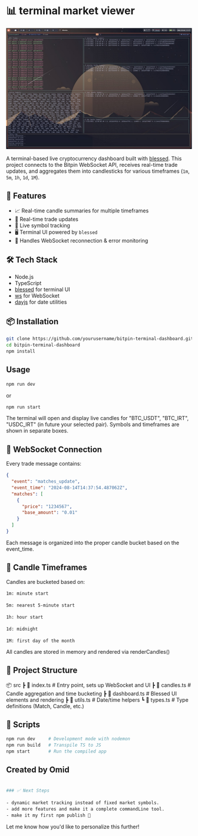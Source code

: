 # 📊 terminal market viewer

![dashboard](./assets/dashboard.jpeg)

A terminal-based live cryptocurrency dashboard built with [blessed](https://github.com/chjj/blessed). This project connects to the Bitpin WebSocket API, receives real-time trade updates, and aggregates them into candlesticks for various timeframes (`1m`, `5m`, `1h`, `1d`, `1M`).

## 🚀 Features

- 📈 Real-time candle summaries for multiple timeframes
- 🧱 Real-time trade updates
- 🧭 Live symbol tracking
- 🖥️ Terminal UI powered by `blessed`
- 🧪 Handles WebSocket reconnection & error monitoring

## 🛠️ Tech Stack

- Node.js
- TypeScript
- [blessed](https://github.com/chjj/blessed) for terminal UI
- [ws](https://github.com/websockets/ws) for WebSocket
- [dayjs](https://github.com/iamkun/dayjs) for date utilities

## 📦 Installation

```bash
git clone https://github.com/yourusername/bitpin-terminal-dashboard.git
cd bitpin-terminal-dashboard
npm install
```

## Usage

```bash
npm run dev
```

or

```bash
npm run start
```

The terminal will open and display live candles for "BTC_USDT", "BTC_IRT", "USDC_IRT" (in future your selected pair). Symbols and timeframes are shown in separate boxes.

## 📡 WebSocket Connection

Every trade message contains:

```json
{
  "event": "matches_update",
  "event_time": "2024-08-14T14:37:54.487062Z",
  "matches": [
    {
      "price": "1234567",
      "base_amount": "0.01"
    }
  ]
}
```

Each message is organized into the proper candle bucket based on the event_time.

## 📅 Candle Timeframes

Candles are bucketed based on:

    1m: minute start

    5m: nearest 5-minute start

    1h: hour start

    1d: midnight

    1M: first day of the month

All candles are stored in memory and rendered via renderCandles()

## 📁 Project Structure

📦 src
┣ 📜 index.ts # Entry point, sets up WebSocket and UI
┣ 📜 candles.ts # Candle aggregation and time bucketing
┣ 📜 dashboard.ts # Blessed UI elements and rendering
┣ 📜 utils.ts # Date/time helpers
┗ 📜 types.ts # Type definitions (Match, Candle, etc.)

## 🧰 Scripts

```bash
npm run dev     # Development mode with nodemon
npm run build   # Transpile TS to JS
npm start       # Run the compiled app
```

## Created by Omid

```bash

### ✅ Next Steps

- dynamic market tracking instead of fixed market symbols.
- add more features and make it a complete commandLine tool.
- make it my first npm publish 🎊
```

Let me know how you'd like to personalize this further!
